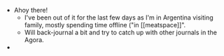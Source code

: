 - Ahoy there!
	- I've been out of it for the last few days as I'm in Argentina visiting family, mostly spending time offline ("in [[meatspace]]".
	- Will back-journal a bit and try to catch up with other journals in the Agora.
-